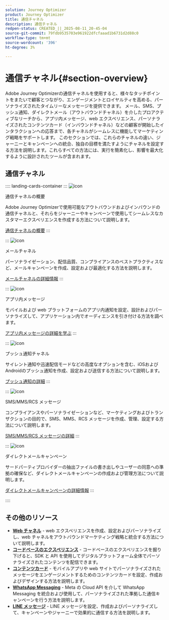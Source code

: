 ```yaml
---
solution: Journey Optimizer
product: Journey Optimizer
title: 通信チャネル
description: 通信チャネル
redpen-status: CREATED_||_2025-08-11_20-45-04
source-git-commit: 79fdb9535703e961922dfcfaaad1b6731d2d88c0
workflow-type: tm+mt
source-wordcount: '396'
ht-degree: 3%

---
```



# 通信チャネル{#section-overview}

Adobe Journey Optimizerの通信チャネルを使用すると、様々なタッチポイントをまたいで顧客とつながり、エンゲージメントとロイヤルティを高める、パーソナライズされたタイムリーなメッセージを提供できます。 メール、SMS、プッシュ通知、ダイレクトメール（アウトバウンドチャネル）を介したプロアクティブなリーチから、アプリ内メッセージ、web エクスペリエンス、パーソナライズされたコンテンツカード（インバウンドチャネル）などの顧客が開始したインタラクションへの応答まで、各チャネルがシームレスに機能してマーケティング戦略をサポートします。 このセクションでは、これらのチャネルの違い、ジャーニーとキャンペーンへの統合、独自の目標を満たすようにチャネルを設定する方法を説明します。これらすべての方法には、実行を簡素化し、影響を最大化するように設計されたツールが含まれます。

## 通信チャネル

:::: landing-cards-container
:::
![icon](https://cdn.experienceleague.adobe.com/icons/book.svg)

通信チャネルの概要

Adobe Journey Optimizerで使用可能なアウトバウンドおよびインバウンドの通信チャネルと、それらをジャーニーやキャンペーンで使用してシームレスなカスタマーエクスペリエンスを作成する方法について説明します。

[通信チャネルの概要](../using/channels/gs-channels.md)
:::

:::
![icon](https://cdn.experienceleague.adobe.com/icons/envelope.svg)

メールチャネル

パーソナライゼーション、配信品質、コンプライアンスのベストプラクティスなど、メールキャンペーンを作成、設定および最適化する方法を説明します。

[メールチャネルの詳細情報](email-landing-page.md)
:::

:::
![icon](https://cdn.experienceleague.adobe.com/icons/mobile.svg)

アプリ内メッセージ

モバイルおよび web プラットフォームのアプリ内通知を設定、設計およびパーソナライズして、アプリケーション内でオーディエンスを引き付ける方法を調べます。

[アプリ内メッセージの詳細を学ぶ](in-app-landing-page.md)
:::

:::
![icon](https://cdn.experienceleague.adobe.com/icons/bell.svg)

プッシュ通知チャネル

サイレント通知や迅速配信モードなどの高度なオプションを含む、iOSおよびAndroidのプッシュ通知を作成、設定および送信する方法について説明します。

[プッシュ通知の詳細](push-landing-page.md)
:::

:::
![icon](https://cdn.experienceleague.adobe.com/icons/comment-dots.svg)

SMS/MMS/RCS メッセージ

コンプライアンスやパーソナライゼーションなど、マーケティングおよびトランザクションの目的で、SMS、MMS、RCS メッセージを作成、管理、設定する方法について説明します。

[SMS/MMS/RCS メッセージの詳細](sms-landing-page.md)
:::

:::
![icon](https://cdn.experienceleague.adobe.com/icons/mail-bulk.svg)

ダイレクトメールキャンペーン

サードパーティプロバイダーの抽出ファイルの書き出しやユーザーの同意への準拠の確保など、ダイレクトメールキャンペーンの作成および管理方法について説明します。

[ダイレクトメールキャンペーンの詳細情報](direct-mail-landing-page.md)
:::

::::


## その他のリソース

- **[Web チャネル](web-landing-page.md)** - web エクスペリエンスを作成、設定およびパーソナライズし、web チャネルをアウトバウンドマーケティング戦略と統合する方法について説明します。
- **[コードベースのエクスペリエンス](code-based-experience-landing-page.md)** - コードベースのエクスペリエンスを掘り下げると、SDK と API を使用してデジタルプラットフォーム全体でパーソナライズされたコンテンツを配信できます。
- **[コンテンツカード](content-card-landing-page.md)** - モバイルアプリや web サイトでパーソナライズされたメッセージをエンゲージメントするためのコンテンツカードを設定、作成およびデザインする方法を説明します。
- **[WhatsApp Messaging](whatsapp-landing-page.md)** - Meta の Cloud API を介して WhatsApp Messaging を統合および使用して、パーソナライズされた準拠した通信キャンペーンを行う方法を説明します。
- **[LINE メッセージ](line-landing-page.md)** - LINE メッセージを設定、作成およびパーソナライズして、キャンペーンやジャーニーで効果的に通信する方法を説明します。
